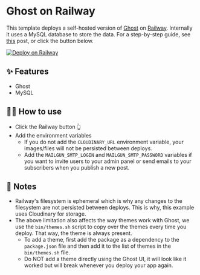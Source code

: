 # Ghost on Railway

This template deploys a self-hosted version of [Ghost](https://ghost.org/) on [Railway](https://railway.app/?referralCode=alphasec). Internally it uses a MySQL database to store the data. For a step-by-step guide, see [this](https://alphasec.io/how-to-set-up-your-own-blog-using-ghost-on-railway/) post, or click the button below.

[![Deploy on Railway](https://railway.app/button.svg)](https://railway.app/new/template/J62MAK?referralCode=alphasec)

## ✨ Features

- Ghost
- MySQL

## 💁‍♀️ How to use

- Click the Railway button 👆
- Add the environment variables
  - If you do not add the `CLOUDINARY_URL` environment variable, your images/files will not be persisted between deploys.
  - Add the `MAILGUN_SMTP_LOGIN` and `MAILGUN_SMTP_PASSWORD` variables if you want to invite users to your admin panel or send emails to your subscribers when you publish a new post.

## 📝 Notes

- Railway's filesystem is ephemeral which is why any changes to the filesystem are not persisted between deploys. This is why, this example uses Cloudinary for storage.
- The above limitation also affects the way themes work with Ghost, we use the `bin/themes.sh` script to copy over the themes every time you deploy. That way, the theme is always present.
  - To add a theme, first add the package as a dependency to the `package.json` file and then add it to the list of themes in the `bin/themes.sh` file.
  - Do NOT add a theme directly using the Ghost UI, it will look like it worked but will break whenever you deploy your app again.
